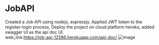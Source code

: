 # JobAPI
Created a Job API using nodejs, expressjs. Applied JWT token to the register-login process, Deploy the project on cloud platform heroku, added swagger UI as the api doc UI.<br/>
web_link:https://job-api-12586.herokuapp.com/api-doc/
![image](https://user-images.githubusercontent.com/74997670/183307694-b4d8235f-4cc2-44b0-b29a-4c3e2a11785e.png)
